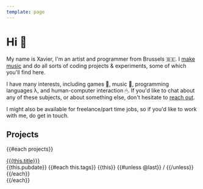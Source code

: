 ```yaml
---
template: page
---
```


# Hi 👋

My name is Xavier, I'm an artist and programmer from Brussels 🇧🇪.  I [make music](/music/) and do all sorts of coding projects &amp; experiments, some of which you'll find here.

I have many interests, including games&nbsp;👾, music&nbsp;🎼, programming languages&nbsp;&#955;, and human-computer interaction&nbsp;🖱.  If you'd like to chat about any of these subjects, or about something else, don't hesitate to [reach out](/about).

I might also be available for freelance/part time jobs, so if you'd like to work with me, do get in touch.

## Projects

{{#each projects}}
<div class="page-ref">
    <a href="{{this.url}}" class="page-url">{{{this.title}}}</a>
    <!-- <br> -->
    <div class="page-info">
        <span class="page-pubdate">{{this.pubdate}}</span>
        <span class="page-tags">
            {{#each this.tags}}
            {{this}}
            {{#unless @last}} / {{/unless}}
            {{/each}}
        </span>
    </div>
</div>
{{/each}}

